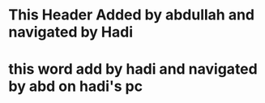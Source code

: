 
# This Header Added by abdullah and navigated by Hadi 
# this word add by hadi and navigated by abd on hadi's pc

